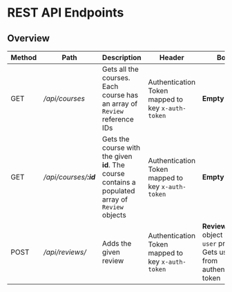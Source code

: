 # REST API Endpoints

## Overview

| Method | Path                   | Description                                                                                      | Header                                            | Body                                                                           | Response            |
|--------|------------------------|--------------------------------------------------------------------------------------------------|---------------------------------------------------|--------------------------------------------------------------------------------|---------------------|
| GET    | */api/courses*         | Gets all the courses. Each course has an array of `Review` reference IDs                         | Authentication Token mapped to key `x-auth-token` | **Empty**                                                                      | Array of **Course** |
| GET    | */api/courses/**:id*** | Gets the course with the given **id**. The course contains a populated array of `Review` objects | Authentication Token mapped to key `x-auth-token` | **Empty**                                                                      | **Course**          |
| POST   | */api/reviews/*        | Adds the given review                                                                            | Authentication Token mapped to key `x-auth-token` | **Review** object without `user` property. Gets user from authentication token | **Review**          |

